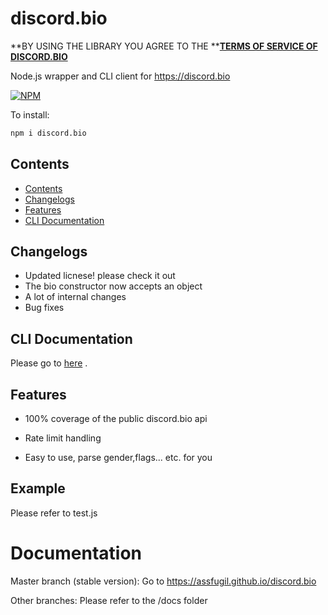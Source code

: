 # discord.bio

**BY USING THE LIBRARY YOU AGREE TO THE **[**TERMS OF SERVICE OF DISCORD.BIO**](https://discord.bio/terms)

Node.js wrapper and CLI client for https://discord.bio

[![NPM](https://nodei.co/npm/discord.bio.png?downloads=true&downloadRank=true&stars=true)](https://nodei.co/npm/discord.bio/)

To install: 

```bash
npm i discord.bio 
```
## Contents
- [Contents](#Contents)
- [Changelogs](#Changelogs)
- [Features](#Features)
- [CLI Documentation](#CLI-Documentation)
## Changelogs

- Updated licnese! please check it out
- The bio constructor now accepts an object
- A lot of internal changes
- Bug fixes

## CLI Documentation

Please go to [here](https://github.com/Assfugil/discord.bio/blob/stable/CLI.md) .

## Features

- 100% coverage of the public discord.bio api

- Rate limit handling

- Easy to use, parse gender,flags... etc. for you

## Example
Please refer to test.js

# Documentation

Master branch (stable version): Go to https://assfugil.github.io/discord.bio

Other branches: Please refer to the /docs folder